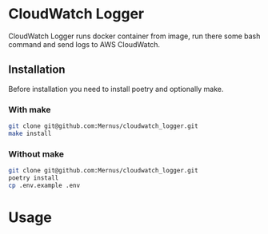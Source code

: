 # CloudWatch Logger

CloudWatch Logger runs docker container from image, run there some bash command and send logs to AWS CloudWatch.

## Installation
Before installation you need to install poetry and optionally make.

### With make

```bash
git clone git@github.com:Mernus/cloudwatch_logger.git
make install
```

### Without make

```bash
git clone git@github.com:Mernus/cloudwatch_logger.git
poetry install
cp .env.example .env
```

# Usage

